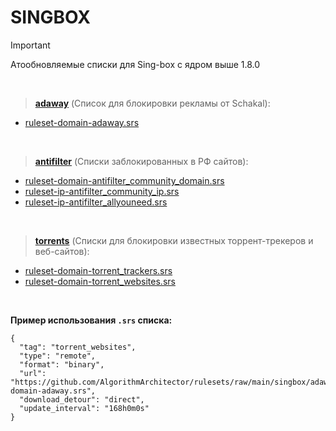 # SINGBOX

> [!IMPORTANT]
> Атообновляемые списки для Sing-box с ядром выше 1.8.0

<br> <!-- Пустая строка -->
 
> [**adaway**](https://4pda.to/forum/index.php?showtopic=275091&st=8000#Spoil-89665467-4)  (Список для блокировки рекламы от Schakal):
- [ruleset-domain-adaway.srs](https://github.com/AlgorithmArchitector/rulesets/raw/main/singbox/adaway/ruleset-domain-adaway.srs)

<br> <!-- Пустая строка -->

> [**antifilter**](http://antifilter.download) (Списки заблокированных в РФ сайтов):

- [ruleset-domain-antifilter_community_domain.srs](https://github.com/AlgorithmArchitector/rulesets/raw/main/singbox/antifilter/ruleset-domain-antifilter_community_domain.srs)
- [ruleset-ip-antifilter_community_ip.srs](https://github.com/AlgorithmArchitector/rulesets/raw/main/singbox/antifilter/ruleset-ip-antifilter_community_ip.srs)
- [ruleset-ip-antifilter_allyouneed.srs](https://github.com/AlgorithmArchitector/rulesets/raw/main/singbox/antifilter/ruleset-ip-antifilter_allyouneed.srs)

<br> <!-- Пустая строка -->

> [**torrents**](https://github.com/SM443/Pi-hole-Torrent-Blocklist) (Списки для блокировки известных торрент-трекеров и веб-сайтов):

- [ruleset-domain-torrent_trackers.srs](https://github.com/AlgorithmArchitector/rulesets/raw/main/singbox/torrents/ruleset-domain-torrent_trackers.srs)
- [ruleset-domain-torrent_websites.srs](https://github.com/AlgorithmArchitector/rulesets/raw/main/singbox/torrents/ruleset-domain-torrent_websites.srs)

<br> <!-- Пустая строка -->

**Пример использования `.srs` списка:**

```
{
  "tag": "torrent_websites",
  "type": "remote",
  "format": "binary",
  "url": "https://github.com/AlgorithmArchitector/rulesets/raw/main/singbox/adaway/ruleset-domain-adaway.srs",
  "download_detour": "direct",
  "update_interval": "168h0m0s"
}
```
